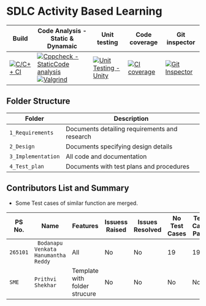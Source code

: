 # SDLC Activity Based Learning

| Build | Code Analysis - Static & Dynamaic                                  | Unit testing |Code coverage |Git inspector | 
|-------------|--------------------------------------------------------------|------------|-------------|----------------|
|[![C/C++ CI](https://github.com/Hanumanth-Reddy/ltts-miniproject/actions/workflows/c-cpp.yml/badge.svg)](https://github.com/Hanumanth-Reddy/ltts-miniproject/actions/workflows/c-cpp.yml)|[![Cppcheck - StaticCode analysis](https://github.com/Hanumanth-Reddy/ltts-miniproject/actions/workflows/cppckeck.yml/badge.svg)](https://github.com/Hanumanth-Reddy/ltts-miniproject/actions/workflows/cppckeck.yml)[![Valgrind](https://github.com/Hanumanth-Reddy/ltts-miniproject/actions/workflows/valgrind.yml/badge.svg)](https://github.com/Hanumanth-Reddy/ltts-miniproject/actions/workflows/valgrind.yml)|[![Unit Testing - Unity](https://github.com/Hanumanth-Reddy/ltts-miniproject/actions/workflows/unity.yml/badge.svg)](https://github.com/Hanumanth-Reddy/ltts-miniproject/actions/workflows/unity.yml)|[![CI coverage](https://github.com/Hanumanth-Reddy/ltts-miniproject/actions/workflows/ci%20coverage.yml/badge.svg)](https://github.com/Hanumanth-Reddy/ltts-miniproject/actions/workflows/ci%20coverage.yml)|[![Git Inspector](https://github.com/Hanumanth-Reddy/ltts-miniproject/actions/workflows/gitispector.yml/badge.svg)](https://github.com/Hanumanth-Reddy/ltts-miniproject/actions/workflows/gitispector.yml)


## Folder Structure

Folder             | Description
-------------------| -----------------------------------------
`1_Requirements`   | Documents detailing requirements and research
`2_Design`         | Documents specifying design details
`3_Implementation` | All code and documentation
`4_Test_plan`      | Documents with test plans and procedures

## Contributors List and Summary

 - Some Test cases of similar function are merged.

PS No. |  Name   |    Features    | Issuess Raised |Issues Resolved|No Test Cases|Test Case Pass
-------|---------|----------------|----------------|---------------|-------------|--------------
`265101` | ` Bodanapu Venkata Hanumantha Reddy`  | All |  No     |  No   | 19  |19    
  `SME`  | `Prithvi Shekhar` | Template with folder strucure | No     |  No   | No   |No     
